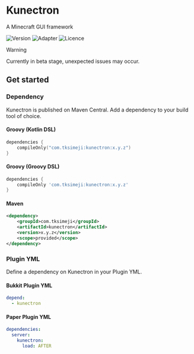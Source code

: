 # Kunectron

A Minecraft GUI framework

![Version](https://img.shields.io/badge/version-1.0.0--beta.9-blue?style=flat-square)
![Adapter](https://img.shields.io/badge/adapter-1.21.1--1.21.5-blue?style=flat-square)
![Licence](https://img.shields.io/badge/licence-MIT-blue?style=flat-square)

> [!WARNING]
> Currently in beta stage,
> unexpected issues may occur.

## Get started

### Dependency

Kunectron is published on Maven Central.
Add a dependency to your build tool of choice.

#### Groovy (Kotlin DSL)

```kotlin
dependencies {
    compileOnly("com.tksimeji:kunectron:x.y.z")
}
```

#### Groovy (Groovy DSL)

```groovy
dependencies {
    compileOnly 'com.tksimeji:kunectron:x.y.z'
}
```

#### Maven

```xml
<dependency>
    <groupId>com.tksimeji</groupId>
    <artifactId>kunectron</artifactId>
    <version>x.y.z</version>
    <scope>provided</scope>
</dependency>
```

### Plugin YML

Define a dependency on Kunectron in your Plugin YML.

#### Bukkit Plugin YML

```yaml
depend:
  - kunectron
```

#### Paper Plugin YML

```yaml
dependencies:
  server:
    kunectron:
      load: AFTER
```